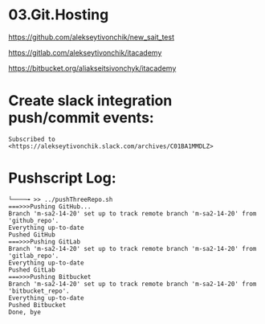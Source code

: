 # 03.Git.Hosting

<https://github.com/alekseytivonchik/new_sait_test>

<https://gitlab.com/alekseytivonchik/itacademy>

<https://bitbucket.org/aliakseitsivonchyk/itacademy>

# Create slack integration push/commit events:
```
Subscribed to <https://alekseytivonchik.slack.com/archives/C01BA1MMDLZ>
```
# Pushscript Log:
```
└────╼ >> ../pushThreeRepo.sh 
===>>>Pushing GitHub...
Branch 'm-sa2-14-20' set up to track remote branch 'm-sa2-14-20' from 'github_repo'.
Everything up-to-date
Pushed GitHub
===>>>Pushing GitLab
Branch 'm-sa2-14-20' set up to track remote branch 'm-sa2-14-20' from 'gitlab_repo'.
Everything up-to-date
Pushed GitLab
===>>>Pushing Bitbucket
Branch 'm-sa2-14-20' set up to track remote branch 'm-sa2-14-20' from 'bitbucket_repo'.
Everything up-to-date
Pushed Bitbucket
Done, bye
```
